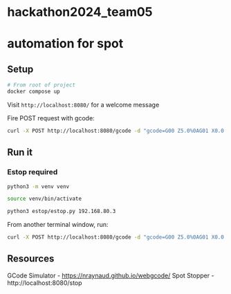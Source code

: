 # hackathon2024_team05
# automation for spot


## Setup

```bash
# From root of project
docker compose up
```

Visit `http://localhost:8080/` for a welcome message

Fire POST request with gcode:

```bash
curl -X POST http://localhost:8080/gcode -d "gcode=G00 Z5.0%0AG01 X0.0 Y0.0 Z-0.2%0AG01 X0.5 Y0.0%0AG01 X0.5 Y0.5%0AG01 X0.0 Y0.5%0AG01 X0.0 Y0.0"
```

## Run it

### Estop required

```bash
python3 -m venv venv

source venv/bin/activate

python3 estop/estop.py 192.168.80.3
```

From another terminal window, run:

```bash
curl -X POST http://localhost:8080/gcode -d "gcode=G00 Z5.0%0AG01 X0.0 Y0.0 Z-0.2%0AG01 X0.5 Y0.0%0AG01 X0.5 Y0.5%0AG01 X0.0 Y0.5%0AG01 X0.0 Y0.0"
```

## Resources

GCode Simulator - https://nraynaud.github.io/webgcode/
Spot Stopper - http://localhost:8080/stop